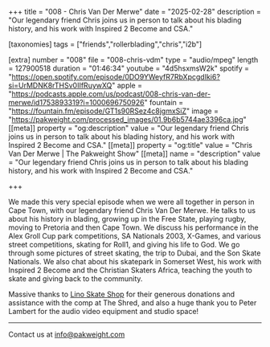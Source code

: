 +++
title = "008 - Chris Van Der Merwe"
date = "2025-02-28"
description = "Our legendary friend Chris joins us in person to talk about his blading history, and his work with Inspired 2 Become and CSA."

[taxonomies]
tags = ["friends","rollerblading","chris","i2b"]

[extra]
number = "008"
file = "008-chris-vdm"
type = "audio/mpeg"
length = 127900518
duration = "01:46:34"
youtube = "4d5hsxmsW2k"
spotify = "https://open.spotify.com/episode/0DO9YWeyfR7RbXpcgdIki6?si=UrMDNK8rTHSv0IIfRuywXQ"
apple = "https://podcasts.apple.com/us/podcast/008-chris-van-der-merwe/id1753893319?i=1000696750926"
fountain = "https://fountain.fm/episode/GT1s90RSez4c8jgmxSiZ"
image = "https://pakweight.com/processed_images/01.9b6b5744ae3396ca.jpg"
[[meta]]
property = "og:description"
value = "Our legendary friend Chris joins us in person to talk about his blading history, and his work with Inspired 2 Become and CSA."
[[meta]]
property = "og:title"
value = "Chris Van Der Merwe | The Pakweight Show"
[[meta]]
name = "description"
value = "Our legendary friend Chris joins us in person to talk about his blading history, and his work with Inspired 2 Become and CSA."

+++

We made this very special episode when we were all together in person in Cape Town, with our legendary friend Chris Van Der Merwe. He talks to us about his history in blading, growing up in the Free State, playing rugby, moving to Pretoria and then Cape Town. We discuss his performance in the Alex Groll Cup park competitions, SA Nationals 2003, X-Games, and various street competitions, skating for Roll1, and giving his life to God. We go through some pictures of street skating, the trip to Dubai, and the Son Skate Nationals. We also chat about his skatepark in Somerset West, his work with Inspired 2 Become and the Christian Skaters Africa, teaching the youth to skate and giving back to the community.

Massive thanks to [Lino Skate Shop](https://linoskateshop.com/) for their generous donations and assistance with the comp at The Shred, and also a huge thank you to Peter Lambert for the audio video equipment and studio space!

---

Contact us at [info@pakweight.com](mailto:info@pakweight.com)
